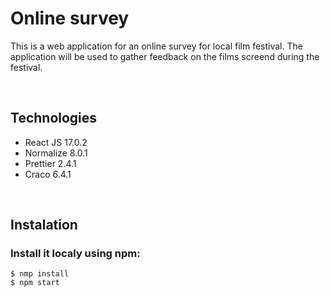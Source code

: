 # Online survey

This is a web application for an online survey for local film festival. The application will be used to gather feedback on the films screend during the festival.

<br>

## Technologies

- React JS 17.0.2
- Normalize 8.0.1
- Prettier 2.4.1
- Craco 6.4.1

<br>

## Instalation

### Install it localy using npm:

```
$ nmp install
$ npm start
```
